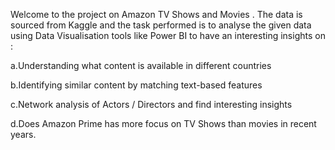 Welcome to the project on Amazon TV Shows and Movies . The data is sourced from Kaggle and the task performed is to analyse the given data using Data Visualisation tools like Power BI to have an interesting insights on :

a.Understanding what content is available in different countries

b.Identifying similar content by matching text-based features

c.Network analysis of Actors / Directors and find interesting insights

d.Does Amazon Prime has more focus on TV Shows than movies in recent years.

